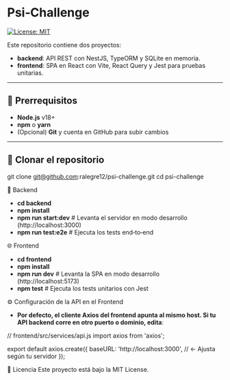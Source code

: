 <!-- README.md -->

# Psi‑Challenge

[![License: MIT](https://img.shields.io/badge/License-MIT-yellow.svg)](LICENSE)

Este repositorio contiene dos proyectos:

- **backend**: API REST con NestJS, TypeORM y SQLite en memoria.  
- **frontend**: SPA en React con Vite, React Query y Jest para pruebas unitarias.

---

## 🔧 Prerrequisitos

- **Node.js** v18+  
- **npm** o **yarn**  
- (Opcional) **Git** y cuenta en GitHub para subir cambios

---

## 🚀 Clonar el repositorio

git clone git@github.com:ralegre12/psi-challenge.git
cd psi-challenge


💾 Backend

- **cd backend**
- **npm install**
- **npm run start:dev**       # Levanta el servidor en modo desarrollo (http://localhost:3000)
- **npm run test:e2e**        # Ejecuta los tests end‑to‑end


🌐 Frontend

- **cd frontend**
- **npm install**
- **npm run dev**             # Levanta la SPA en modo desarrollo (http://localhost:5173)
- **npm test**                # Ejecuta los tests unitarios con Jest

⚙️ Configuración de la API en el Frontend

- **Por defecto, el cliente Axios del frontend apunta al mismo host.
Si tu API backend corre en otro puerto o dominio, edita**:

// frontend/src/services/api.js
import axios from 'axios';

export default axios.create({
  baseURL: 'http://localhost:3000', // <- Ajusta según tu servidor
});


📄 Licencia
Este proyecto está bajo la MIT License.

